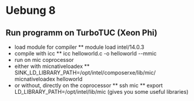 # Uebung 8

## Run programm on TurboTUC (Xeon Phi)

* load module for compiler
** module load intel/14.0.3
* compile with icc
** icc helloworld.c -o helloworld --mmic
* run on mic coprocessor
* either with micnativeloadex
** SINK_LD_LIBRARY_PATH=/opt/intel/composerxe/lib/mic/ micnativeloadex helloworld
* or without, directly on the coprocessor
** ssh mic<id>
** export LD_LIBRARY_PATH=/opt/intel/lib/mic (gives you some useful libraries)
